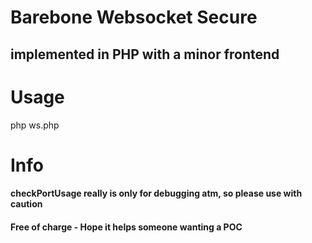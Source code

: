 # Barebone Websocket Secure 
## implemented in PHP with a minor frontend

# Usage 
php ws.php

# Info
#### checkPortUsage really is only for debugging atm, so please use with caution
#### Free of charge - Hope it helps someone wanting a POC